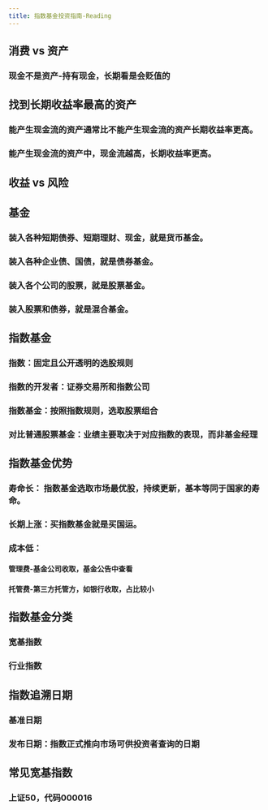 ```yaml
---
title: 指数基金投资指南-Reading
---
```


## 消费 vs 资产

### 现金不是资产-持有现金，长期看是会贬值的
## 找到长期收益率最高的资产
### 能产生现金流的资产通常比不能产生现金流的资产长期收益率更高。
### 能产生现金流的资产中，现金流越高，长期收益率更高。
## 收益 vs 风险
## 基金
### 装入各种短期债券、短期理财、现金，就是货币基金。
### 装入各种企业债、国债，就是债券基金。
### 装入各个公司的股票，就是股票基金。
### 装入股票和债券，就是混合基金。
## 指数基金
### 指数：固定且公开透明的选股规则
### 指数的开发者：证券交易所和指数公司
### 指数基金：按照指数规则，选取股票组合
### 对比普通股票基金：业绩主要取决于对应指数的表现，而非基金经理
## 指数基金优势
### 寿命长： 指数基金选取市场最优股，持续更新，基本等同于国家的寿命。
### 长期上涨：买指数基金就是买国运。
### 成本低：
#### 管理费-基金公司收取，基金公告中查看
#### 托管费-第三方托管方，如银行收取，占比较小
## 指数基金分类
### 宽基指数
### 行业指数
## 指数追溯日期
### 基准日期
### 发布日期：指数正式推向市场可供投资者查询的日期
## 常见宽基指数
### 上证50，代码000016
